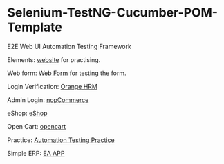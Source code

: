 # Selenium-TestNG-Cucumber-POM-Template
E2E Web UI Automation Testing Framework


Elements: [website](https://rahulshettyacademy.com/AutomationPractice/) for practising.

Web form: [Web Form](https://www.selenium.dev/selenium/web/web-form.html) for testing the form.

Login Verification: [Orange HRM](https://opensource-demo.orangehrmlive.com/web/index.php/auth/login)

Admin Login: [nopCommerce](https://admin-demo.nopcommerce.com/login)

eShop: [eShop](http://www.automationpractice.pl/index.php)

Open Cart: [opencart](https://demo.opencart.com/)

Practice: [Automation Testing Practice](https://testautomationpractice.blogspot.com/)

Simple ERP: [EA APP](http://eaapp.somee.com/)
